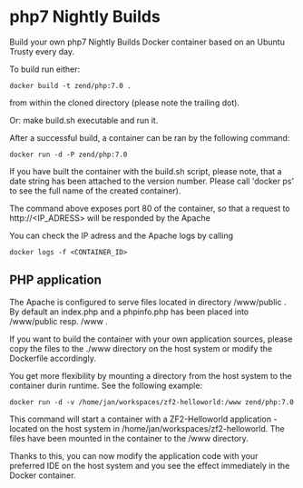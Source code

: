php7 Nightly Builds
================================

Build your own php7 Nightly Builds Docker container based on an Ubuntu Trusty every day.

To build run either:
```
docker build -t zend/php:7.0 .
```
from within the cloned directory (please note the trailing dot).

Or: make build.sh executable and run it.

After a successful build, a container can be ran by the following command:
```
docker run -d -P zend/php:7.0
```
If you have built the container with the build.sh script, please note, that a date string has been attached to the version number. Please call 'docker ps' to see the full name of the created container).

The command above exposes port 80 of the container, so that a request to http://<IP_ADRESS> will be responded by the Apache 

You can check the IP adress and the Apache logs by calling
```
docker logs -f <CONTAINER_ID>
```

PHP application
---
The Apache is configured to serve files located in directory /www/public . By default an index.php and a phpinfo.php has been placed into /www/public resp. /www .

If you want to build the container with your own application sources, please copy the files to the ./www directory on the host system or modify the Dockerfile accordingly.

You get more flexibility by mounting a directory from the host system to the container durin runtime. See the following example:
```
docker run -d -v /home/jan/workspaces/zf2-helloworld:/www zend/php:7.0
```
This command will start a container with a ZF2-Helloworld application - located on the host system in /home/jan/workspaces/zf2-helloworld. The files have been mounted in the container to the /www directory.

Thanks to this, you can now modify the application code with your preferred IDE on the host system and you see the effect immediately in the Docker container.
